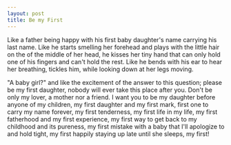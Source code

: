 ```yaml
---
layout: post
title: Be my First
---
```


Like a father being happy with his first baby daughter's name carrying his last name. Like he starts smelling her forehead and plays with the little hair on the of the middle of her head, he kisses her tiny hand that can only hold one of his fingers and can't hold the rest. Like he bends with his ear to hear her breathing, tickles him, while looking down at her legs moving.


"A baby girl?" and like the excitement of the answer to this question; please be my first daughter, nobody will ever take this place after you. Don't be only my lover, a mother nor a friend. I want you to be my daughter before anyone of my children, my first daughter and my first mark, first one to carry my name forever, my first tenderness, my first life in my life, my first fatherhood and my first experience, my first way to get back to my childhood and its pureness, my first mistake with a baby that I'll apologize to and hold tight, my first happily staying up late until she sleeps, my first!
